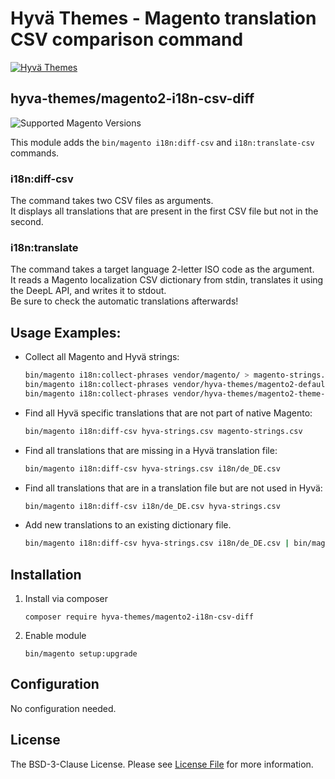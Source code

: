 # Hyvä Themes - Magento translation CSV comparison command 

[![Hyvä Themes](https://repository-images.githubusercontent.com/300568807/f00eb480-55b1-11eb-93d2-074c3edd2d07)](https://hyva.io/)

## hyva-themes/magento2-i18n-csv-diff

![Supported Magento Versions][ico-compatibility]

This module adds the `bin/magento i18n:diff-csv` and `i18n:translate-csv` commands.

### i18n:diff-csv

The command takes two CSV files as arguments.    
It displays all translations that are present in the first CSV file but not in the second.

### i18n:translate

The command takes a target language 2-letter ISO code as the argument.  
It reads a Magento localization CSV dictionary from stdin, translates it using the DeepL API, and writes it to stdout.  
Be sure to check the automatic translations afterwards! 

## Usage Examples:

* Collect all Magento and Hyvä strings:
    ```sh
    bin/magento i18n:collect-phrases vendor/magento/ > magento-strings.csv
    bin/magento i18n:collect-phrases vendor/hyva-themes/magento2-default-theme/ > hyva-strings.csv
    bin/magento i18n:collect-phrases vendor/hyva-themes/magento2-theme-module/ >> hyva-strings.csv
    ```
* Find all Hyvä specific translations that are not part of native Magento:
    ```sh
    bin/magento i18n:diff-csv hyva-strings.csv magento-strings.csv
    ```

* Find all translations that are missing in a Hyvä translation file:
    ```sh
    bin/magento i18n:diff-csv hyva-strings.csv i18n/de_DE.csv
    ```
* Find all translations that are in a translation file but are not used in Hyvä:
    ```sh
    bin/magento i18n:diff-csv i18n/de_DE.csv hyva-strings.csv
    ```
* Add new translations to an existing dictionary file.
    ```sh
    bin/magento i18n:diff-csv hyva-strings.csv i18n/de_DE.csv | bin/magento i18n:translate-csv DE >> i18n/de_DE.csv
    ```

## Installation
  
1. Install via composer
    ```
    composer require hyva-themes/magento2-i18n-csv-diff
    ```
2. Enable module
    ```
    bin/magento setup:upgrade
    ```

## Configuration
  
No configuration needed.

## License

The BSD-3-Clause License. Please see [License File](LICENSE.txt) for more information.

[ico-compatibility]: https://img.shields.io/badge/magento-%202.3%20|%202.4-brightgreen.svg?logo=magento&longCache=true&style=flat-square
